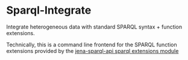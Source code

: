 # Sparql-Integrate
Integrate heterogeneous data with standard SPARQL syntax + function extensions.

Technically, this is a command line frontend for the SPARQL function extensions provided by the [jena-sparql-api sparql extensions module](https://github.com/SmartDataAnalytics/jena-sparql-api/tree/master/jena-sparql-api-sparql-ext)

